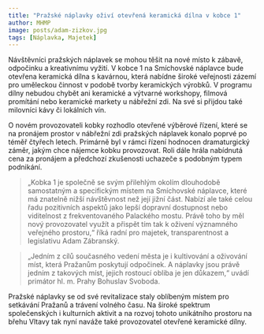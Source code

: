```yaml
---
title: "Pražské náplavky oživí otevřená keramická dílna v kobce 1"
author: MHMP
image: posts/adam-zizkov.jpg
tags: [Náplavka, Majetek]
---
```

 
Návštěvníci pražských náplavek se mohou těšit na nové místo k zábavě, odpočinku a kreativnímu vyžití. V kobce 1 na Smíchovské náplavce bude otevřena keramická dílna s kavárnou, která nabídne široké veřejnosti zázemí pro uměleckou činnost v podobě tvorby keramických výrobků. V programu dílny nebudou chybět ani keramické a výtvarné workshopy, filmová promítání nebo keramické markety u nábřežní zdi. Na své si přijdou také milovníci kávy či lokálních vín.

O novém provozovateli kobky rozhodlo otevřené výběrové řízení, které se na pronájem prostor v nábřežní zdi pražských náplavek konalo poprvé po téměř čtyřech letech. Primárně byl v rámci řízení hodnocen dramaturgický záměr, jakým chce nájemce kobku provozovat. Roli dále hrála nabídnutá cena za pronájem a předchozí zkušenosti uchazeče s podobným typem podnikání.

> „Kobka 1 je společně se svým přilehlým okolím dlouhodobě samostatným a specifickým místem na Smíchovské náplavce, které má znatelně nižší návštěvnost než její jižní část. Nabízí ale také celou řadu pozitivních aspektů jako lepší dopravní dostupnost nebo viditelnost z frekventovaného Palackého mostu. Právě toho by měl nový provozovatel využít a přispět tím tak k oživení významného veřejného prostoru,“ říká radní pro majetek, transparentnost a legislativu Adam Zábranský.

> „Jedním z cílů současného vedení města je i kultivování a oživování míst, která Pražanům poskytují odpočinek. A náplavky jsou právě jedním z takových míst, jejich rostoucí obliba je jen důkazem,“ uvádí primátor hl. m. Prahy Bohuslav Svoboda.

Pražské náplavky se od své revitalizace staly oblíbeným místem pro setkávání Pražanů a trávení volného času. Na široké spektrum společenských i kulturních aktivit a na rozvoj tohoto unikátního prostoru na břehu Vltavy tak nyní naváže také provozovatel otevřené keramické dílny.
